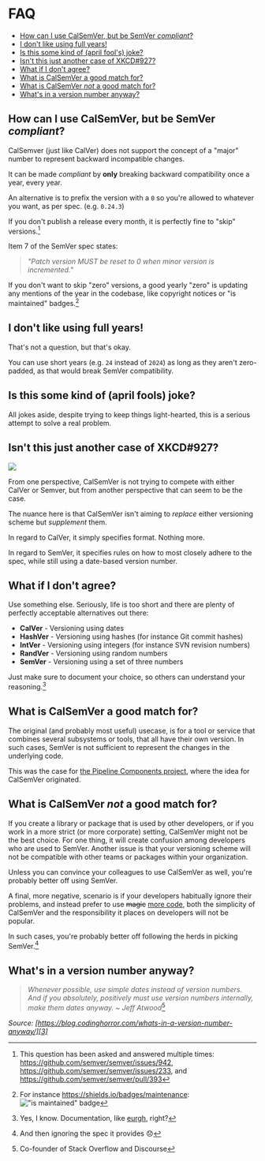# FAQ

<!-- toc -->

- [How can I use CalSemVer, but be SemVer _compliant_?](#how-can-i-use-calsemver-but-be-semver-_compliant_)
- [I don't like using full years!](#i-dont-like-using-full-years)
- [Is this some kind of (april fool's) joke?](#is-this-some-kind-of-april-fools-joke)
- [Isn't this just another case of XKCD#927?](#isnt-this-just-another-case-of-xkcd%23927)
- [What if I don't agree?](#what-if-i-dont-agree)
- [What is CalSemVer a good match for?](#what-is-calsemver-a-good-match-for)
- [What is CalSemVer _not_ a good match for?](#what-is-calsemver-_not_-a-good-match-for)
- [What's in a version number anyway?](#whats-in-a-version-number-anyway)

<!-- tocstop -->

## How can I use CalSemVer, but be SemVer _compliant_?

CalSemver (just like CalVer) does not support the concept of a "major" number to represent backward incompatible changes.

It can be made _compliant_ by **only** breaking backward compatibility once a year, every year.

An alternative is to prefix the version with a `0` so you're allowed to whatever you want, as per spec. (e.g. `0.24.3`)

If you don't publish a release every month, it is perfectly fine to "skip" versions.[^3]

Item 7 of the SemVer spec states:

> _"Patch version MUST be reset to 0 when minor version is incremented."_

If you don't want to skip "zero" versions, a good yearly "zero" is updating any mentions of the year in the codebase, like copyright notices or "is maintained" badges.[^4]

## I don't like using full years!

That's not a question, but that's okay.

You can use short years (e.g. `24` instead of `2024`) as long as they aren't zero-padded, as that would break SemVer compatibility.

## Is this some kind of (april fools) joke?

All jokes aside, despite trying to keep things light-hearted, this is a serious attempt to solve a real problem.

## Isn't this just another case of XKCD#927?

[![](https://imgs.xkcd.com/comics/standards.png)][1]

From one perspective, CalSemVer is not trying to compete with either CalVer or Semver, but from another perspective that can seem to be the case.

The nuance here is that CalSemVer isn't aiming to _replace_ either versioning scheme but _supplement_ them.

In regard to CalVer, it simply specifies format. Nothing more.

In regard to SemVer, it specifies rules on how to most closely adhere to the spec, while still using a date-based version number.

## What if I don't agree?

Use something else. Seriously, life is too short and there are plenty of perfectly acceptable alternatives out there:

- **CalVer** - Versioning using dates
- **HashVer** - Versioning using hashes (for instance Git commit hashes)
- **IntVer** - Versioning using integers (for instance SVN revision numbers)
- **RandVer** - Versioning using random numbers
- **SemVer** - Versioning using a set of three numbers

Just make sure to document your choice, so others can understand your reasoning.[^5]

## What is CalSemVer a good match for?

The original (and probably most useful) usecase, is for a tool or service that combines several subsystems or tools, that all have their own version. In such cases, SemVer is not sufficient to represent the changes in the underlying code.

This was the case for [the Pipeline Components project](https://pipeline-components.dev/), where the idea for CalSemVer originated.

## What is CalSemVer _not_ a good match for?

If you create a library or package that is used by other developers,  or if you work in a  more strict (or more corporate) setting, CalSemVer might not be the best choice. For one thing, it will create confusion among developers who are used to SemVer.
Another issue is that your versioning scheme will not be compatible with other teams or packages within your organization.

Unless you can convince your colleagues to use CalSemVer as well, you're probably better off using SemVer.

A final, more negative, scenario is if your developers habitually ignore their problems, and instead prefer to use <del>magic</del> <ins>more code</ins>, both the simplicity of CalSemVer and the responsibility it places on developers will not be popular.

In such cases, you're probably better off following the herds in picking SemVer.[^1]

## What's in a version number anyway?

> _Whenever possible, use simple dates instead of version numbers. And if you absolutely, positively *must* use version numbers internally, make them dates anyway. ~ Jeff Atwood_[^2]

_Source: [https://blog.codinghorror.com/whats-in-a-version-number-anyway/][3]_

[^1]: And then ignoring the spec it provides 😞
[^2]: Co-founder of Stack Overflow and Discourse
[^3]: This question has been asked and answered multiple times: <a href="https://github.com/semver/semver/issues/942">https://github.com/semver/semver/issues/942</a>, <a href="https://github.com/semver/semver/issues/233">https://github.com/semver/semver/issues/233</a>, and <a href="https://github.com/semver/semver/pull/393">https://github.com/semver/semver/pull/393</a>
[^4]: For instance https://shields.io/badges/maintenance: !["is maintained" badge](https://img.shields.io/maintenance/yes/2025)
[^5]: Yes, I know. Documentation, like [eurgh][2], right?

[1]: https://www.explainxkcd.com/wiki/index.php/927:_Standards
[2]: https://en.wiktionary.org/wiki/#English
[3]: https://blog.codinghorror.com/whats-in-a-version-number-anyway/
